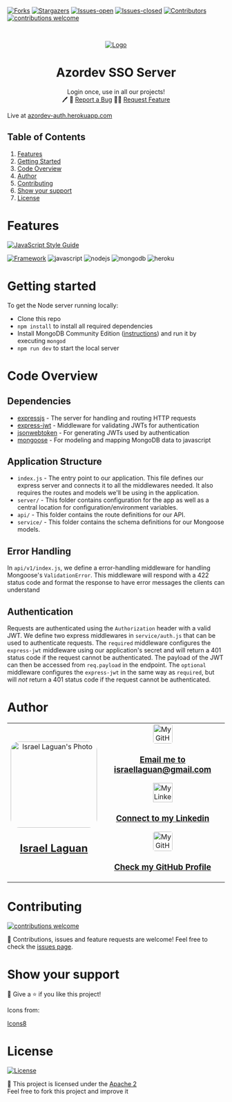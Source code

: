 <!-- PROJECT SHIELDS -->
[![Forks][forks-shield]][forks-url]
[![Stargazers][stars-shield]][stars-url]
[![Issues-open][issues-open-shield]][issues-url]
[![Issues-closed][issues-closed-shield]][issues-url]
[![Contributors][contributors-shield]][contributors-url]
[![contributions welcome][contributions-welcome]][issues-url]

<!-- PROJECT LOGO -->
<br />
<p align="center">
  <a href="https://">
	  <img src="https://img.icons8.com/clouds/100/000000/key-security.png" alt="Logo"/>
  </a>

  <h1 align="center">
	Azordev SSO Server
  </h1>

  <p align="center">
    Login once, use in all our projects!
    <br />
	  🖊️
    🐞
    <a href="https://github.com/Israel-Laguan/<express-production-template/issues">Report a Bug</a>
    🙋‍♂️
    <a href="https://github.com/Azordev/auth-server-nodejs/issues">Request Feature</a>
  </p>
</p>

Live at [azordev-auth.herokuapp.com](https://azordev-auth.herokuapp.com/)

## Table of Contents

1. [Features](#features)
2. [Getting Started](#getting-started)
3. [Code Overview](#code-overview)
4. [Author](#author)
5. [Contributing](#contributing)
6. [Show your support](#show-your-support)
7. [License](#license)


# Features

[![JavaScript Style Guide](https://cdn.rawgit.com/standard/standard/master/badge.svg)](https://github.com/standard/standard)

[![Framework][badge-framework]][framework-url]
![javascript][]
![nodejs][]
![mongodb][]
![heroku][]

# Getting started

To get the Node server running locally:

- Clone this repo
- `npm install` to install all required dependencies
- Install MongoDB Community Edition ([instructions](https://docs.mongodb.com/manual/installation/#tutorials)) and run it by executing `mongod`
- `npm run dev` to start the local server

# Code Overview

## Dependencies

- [expressjs](https://github.com/expressjs/express) - The server for handling and routing HTTP requests
- [express-jwt](https://github.com/auth0/express-jwt) - Middleware for validating JWTs for authentication
- [jsonwebtoken](https://github.com/auth0/node-jsonwebtoken) - For generating JWTs used by authentication
- [mongoose](https://github.com/Automattic/mongoose) - For modeling and mapping MongoDB data to javascript

## Application Structure

- `index.js` - The entry point to our application. This file defines our express server and connects it to all the middlewares needed. It also requires the routes and models we'll be using in the application.
- `server/` - This folder contains configuration for the app as well as a central location for configuration/environment variables.
- `api/` - This folder contains the route definitions for our API.
- `service/` - This folder contains the schema definitions for our Mongoose models.

## Error Handling

In `api/v1/index.js`, we define a error-handling middleware for handling Mongoose's `ValidationError`. This middleware will respond with a 422 status code and format the response to have error messages the clients can understand

## Authentication

Requests are authenticated using the `Authorization` header with a valid JWT. We define two express middlewares in `service/auth.js` that can be used to authenticate requests. The `required` middleware configures the `express-jwt` middleware using our application's secret and will return a 401 status code if the request cannot be authenticated. The payload of the JWT can then be accessed from `req.payload` in the endpoint. The `optional` middleware configures the `express-jwt` in the same way as `required`, but will *not* return a 401 status code if the request cannot be authenticated.

# Author

<table style="width:100%">
  <tr>
    <td>
        <div align="center">
            <a href="./docs/img/photo.png" target="_blank" rel="author">
                <img src="https://avatars2.githubusercontent.com/u/36519478?s=460&v=4" style="border-radius: 10%; min-width: 100px;" alt="Israel Laguan's Photo" width="200px">
            </a>
            <h2>
                <a href="https://israel-laguan.github.io/" target="_blank" rel="author">
                    Israel Laguan
                </a>
            </h2>
        </div>
    </td>
    <td>
        <div align="center">
            <a href="mailto:israellaguan@gmail.com" target="_blank" rel="author">
                <img src="https://img.icons8.com/color/48/000000/message-squared.png" style="border-radius: 10%" alt="My GitHub" height="45px">
                <h3>
                    Email me to 
                    <a href="mailto:israellaguan@gmail.com">
                        israellaguan@gmail.com
                    </a>
                </h3>
            </a>
            <a href="https://www.linkedin.com/in/israellaguan/" target="_blank" rel="author">
                <img src="https://img.icons8.com/color/48/000000/linkedin.png" alt="My Linkedin" height="45px">
                <h3>
                    Connect to my Linkedin
                </h3>
            </a>
            <a href="https://github.com/Israel-Laguan" target="_blank" rel="author">
                <img src="https://img.icons8.com/color/48/000000/github--v1.png" 
			style="border-radius: 10%" alt="My GitHub" height="45px"
		>
                <h3>
                    Check my GitHub Profile
                </h3>
            </a>
        </div>
    </td>
  </tr>
</table> 

# Contributing

[![contributions welcome][contributions-welcome]][issues-url]

🤝 Contributions, issues and feature requests are welcome!
Feel free to check the [issues page][issues-url].

# Show your support

🤗 Give a ⭐️ if you like this project!

Icons from:

<a href="https://icons8.com/icon/13917/full-image">Icons8</a>

# License

[![License][badge-apache]][apache-license]

📝 This project is licensed under the [Apache 2](LICENSE)\
Feel free to fork this project and improve it

<!-- MARKDOWN LINKS & IMAGES -->
[contributors-shield]: https://img.shields.io/github/contributors/Azordev/auth-server-nodejs?style=for-the-badge
[contributors-url]: https://github.com/Azordev/auth-server-nodejs/graphs/contributors
[forks-shield]: https://img.shields.io/github/forks/Azordev/auth-server-nodejs?style=for-the-badge
[forks-url]: https://github.com/Azordev/auth-server-nodejs/network/members
[stars-shield]: https://img.shields.io/github/stars/Azordev/auth-server-nodejs?style=for-the-badge
[stars-url]: https://github.com/Azordev/auth-server-nodejs/stargazers
[issues-open-shield]: https://img.shields.io/github/issues/Azordev/auth-server-nodejs?style=for-the-badge
[issues-url]: https://github.com/Azordev/auth-server-nodejs/issues
[issues-closed-shield]: https://img.shields.io/github/issues-closed/Azordev/auth-server-nodejs?style=for-the-badge
[badge-framework]: https://img.shields.io/badge/express.js-v4.x-9cf?style=for-the-badge
[framework-url]: https://expressjs.com/
[contributions-welcome]: https://img.shields.io/badge/contributions-welcome-brightgreen.svg?style=for-the-badge
[badge-license]: https://img.shields.io/:license-mit-blue.svg?style=for-the-badge
[javascript]: https://img.shields.io/badge/JAVASCRIPT-ES6%2B-F7DF1E?style=for-the-badge&logo=javascript
[nodejs]: https://img.shields.io/badge/node.js-V14.x-339933?style=for-the-badge&logo=node.js
[heroku]: https://img.shields.io/badge/Hosting-heroku-430098?style=for-the-badge&logo=heroku
[mongodb]: https://img.shields.io/badge/database-mongodb-47A248?style=for-the-badge&logo=mongodb
[badge-apache]: https://img.shields.io/badge/License-Apache%202.0-blue.svg?style=for-the-badge
[apache-license]: https://opensource.org/licenses/Apache-2.0
